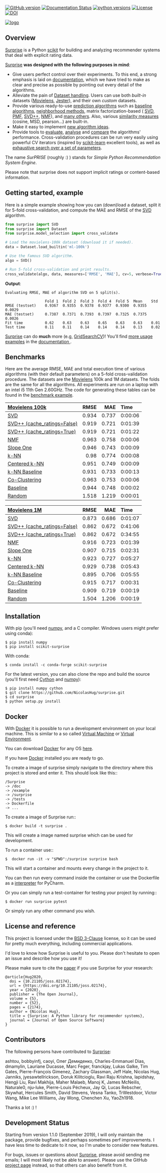 [![GitHub version](https://badge.fury.io/gh/nicolashug%2FSurprise.svg)](https://badge.fury.io/gh/nicolashug%2FSurprise)
[![Documentation Status](https://readthedocs.org/projects/surprise/badge/?version=stable)](https://surprise.readthedocs.io/en/stable/?badge=stable)
[![python versions](https://img.shields.io/badge/python-3.8+-blue.svg)](https://surpriselib.com)
[![License](https://img.shields.io/badge/License-BSD%203--Clause-blue.svg)](https://opensource.org/licenses/BSD-3-Clause)
[![DOI](https://joss.theoj.org/papers/10.21105/joss.02174/status.svg)](https://doi.org/10.21105/joss.02174)

[![logo](./logo_black.svg)](https://surpriselib.com)

Overview
--------

[Surprise](https://surpriselib.com) is a Python
[scikit](https://projects.scipy.org/scikits.html) for building and analyzing
recommender systems that deal with explicit rating data.

[Surprise](https://surpriselib.com) **was designed with the
following purposes in mind**:

- Give users perfect control over their experiments. To this end, a strong
  emphasis is laid on
  [documentation](https://surprise.readthedocs.io/en/stable/index.html), which we
  have tried to make as clear and precise as possible by pointing out every
  detail of the algorithms.
- Alleviate the pain of [Dataset
  handling](https://surprise.readthedocs.io/en/stable/getting_started.html#load-a-custom-dataset).
  Users can use both *built-in* datasets
  ([Movielens](https://grouplens.org/datasets/movielens/),
  [Jester](https://eigentaste.berkeley.edu/dataset/)), and their own *custom*
  datasets.
- Provide various ready-to-use [prediction
  algorithms](https://surprise.readthedocs.io/en/stable/prediction_algorithms_package.html)
  such as [baseline
  algorithms](https://surprise.readthedocs.io/en/stable/basic_algorithms.html),
  [neighborhood
  methods](https://surprise.readthedocs.io/en/stable/knn_inspired.html), matrix
  factorization-based (
  [SVD](https://surprise.readthedocs.io/en/stable/matrix_factorization.html#surprise.prediction_algorithms.matrix_factorization.SVD),
  [PMF](https://surprise.readthedocs.io/en/stable/matrix_factorization.html#unbiased-note),
  [SVD++](https://surprise.readthedocs.io/en/stable/matrix_factorization.html#surprise.prediction_algorithms.matrix_factorization.SVDpp),
  [NMF](https://surprise.readthedocs.io/en/stable/matrix_factorization.html#surprise.prediction_algorithms.matrix_factorization.NMF)),
  and [many
  others](https://surprise.readthedocs.io/en/stable/prediction_algorithms_package.html).
  Also, various [similarity
  measures](https://surprise.readthedocs.io/en/stable/similarities.html)
  (cosine, MSD, pearson...) are built-in.
- Make it easy to implement [new algorithm
  ideas](https://surprise.readthedocs.io/en/stable/building_custom_algo.html).
- Provide tools to [evaluate](https://surprise.readthedocs.io/en/stable/model_selection.html),
  [analyse](https://nbviewer.jupyter.org/github/NicolasHug/Surprise/tree/master/examples/notebooks/KNNBasic_analysis.ipynb/)
  and
  [compare](https://nbviewer.jupyter.org/github/NicolasHug/Surprise/blob/master/examples/notebooks/Compare.ipynb)
  the algorithms' performance. Cross-validation procedures can be run very
  easily using powerful CV iterators (inspired by
  [scikit-learn](https://scikit-learn.org/) excellent tools), as well as
  [exhaustive search over a set of
  parameters](https://surprise.readthedocs.io/en/stable/getting_started.html#tune-algorithm-parameters-with-gridsearchcv).


The name *SurPRISE* (roughly :) ) stands for *Simple Python RecommendatIon
System Engine*.

Please note that surprise does not support implicit ratings or content-based
information.


Getting started, example
------------------------

Here is a simple example showing how you can (down)load a dataset, split it for
5-fold cross-validation, and compute the MAE and RMSE of the
[SVD](https://surprise.readthedocs.io/en/stable/matrix_factorization.html#surprise.prediction_algorithms.matrix_factorization.SVD)
algorithm.


```python
from surprise import SVD
from surprise import Dataset
from surprise.model_selection import cross_validate

# Load the movielens-100k dataset (download it if needed).
data = Dataset.load_builtin('ml-100k')

# Use the famous SVD algorithm.
algo = SVD()

# Run 5-fold cross-validation and print results.
cross_validate(algo, data, measures=['RMSE', 'MAE'], cv=5, verbose=True)
```

**Output**:

```
Evaluating RMSE, MAE of algorithm SVD on 5 split(s).

                  Fold 1  Fold 2  Fold 3  Fold 4  Fold 5  Mean    Std     
RMSE (testset)    0.9367  0.9355  0.9378  0.9377  0.9300  0.9355  0.0029  
MAE (testset)     0.7387  0.7371  0.7393  0.7397  0.7325  0.7375  0.0026  
Fit time          0.62    0.63    0.63    0.65    0.63    0.63    0.01    
Test time         0.11    0.11    0.14    0.14    0.14    0.13    0.02    
```

[Surprise](https://surpriselib.com) can do **much** more (e.g,
[GridSearchCV](https://surprise.readthedocs.io/en/stable/getting_started.html#tune-algorithm-parameters-with-gridsearchcv))!
You'll find [more usage
examples](https://surprise.readthedocs.io/en/stable/getting_started.html) in the
[documentation ](https://surprise.readthedocs.io/en/stable/index.html).


Benchmarks
----------

Here are the average RMSE, MAE and total execution time of various algorithms
(with their default parameters) on a 5-fold cross-validation procedure. The
datasets are the [Movielens](https://grouplens.org/datasets/movielens/) 100k and
1M datasets. The folds are the same for all the algorithms. All experiments are
run on a laptop with an intel i5 11th Gen 2.60GHz. The code
for generating these tables can be found in the [benchmark
example](https://github.com/NicolasHug/Surprise/tree/master/examples/benchmark.py).

| [Movielens 100k](http://grouplens.org/datasets/movielens/100k)                                                                         |   RMSE |   MAE | Time    |
|:---------------------------------------------------------------------------------------------------------------------------------------|-------:|------:|:--------|
| [SVD](http://surprise.readthedocs.io/en/stable/matrix_factorization.html#surprise.prediction_algorithms.matrix_factorization.SVD)      |  0.934 | 0.737 | 0:00:06 |
| [SVD++ (cache_ratings=False)](http://surprise.readthedocs.io/en/stable/matrix_factorization.html#surprise.prediction_algorithms.matrix_factorization.SVDpp)  |  0.919 | 0.721 | 0:01:39 |
| [SVD++ (cache_ratings=True)](http://surprise.readthedocs.io/en/stable/matrix_factorization.html#surprise.prediction_algorithms.matrix_factorization.SVDpp)  |  0.919 | 0.721 | 0:01:22 |
| [NMF](http://surprise.readthedocs.io/en/stable/matrix_factorization.html#surprise.prediction_algorithms.matrix_factorization.NMF)      |  0.963 | 0.758 | 0:00:06 |
| [Slope One](http://surprise.readthedocs.io/en/stable/slope_one.html#surprise.prediction_algorithms.slope_one.SlopeOne)                 |  0.946 | 0.743 | 0:00:09 |
| [k-NN](http://surprise.readthedocs.io/en/stable/knn_inspired.html#surprise.prediction_algorithms.knns.KNNBasic)                        |  0.98  | 0.774 | 0:00:08 |
| [Centered k-NN](http://surprise.readthedocs.io/en/stable/knn_inspired.html#surprise.prediction_algorithms.knns.KNNWithMeans)           |  0.951 | 0.749 | 0:00:09 |
| [k-NN Baseline](http://surprise.readthedocs.io/en/stable/knn_inspired.html#surprise.prediction_algorithms.knns.KNNBaseline)            |  0.931 | 0.733 | 0:00:13 |
| [Co-Clustering](http://surprise.readthedocs.io/en/stable/co_clustering.html#surprise.prediction_algorithms.co_clustering.CoClustering) |  0.963 | 0.753 | 0:00:06 |
| [Baseline](http://surprise.readthedocs.io/en/stable/basic_algorithms.html#surprise.prediction_algorithms.baseline_only.BaselineOnly)   |  0.944 | 0.748 | 0:00:02 |
| [Random](http://surprise.readthedocs.io/en/stable/basic_algorithms.html#surprise.prediction_algorithms.random_pred.NormalPredictor)    |  1.518 | 1.219 | 0:00:01 |


| [Movielens 1M](https://grouplens.org/datasets/movielens/1m)                                                                             |   RMSE |   MAE | Time    |
|:----------------------------------------------------------------------------------------------------------------------------------------|-------:|------:|:--------|
| [SVD](https://surprise.readthedocs.io/en/stable/matrix_factorization.html#surprise.prediction_algorithms.matrix_factorization.SVD)      |  0.873 | 0.686 | 0:01:07 |
| [SVD++ (cache_ratings=False)](https://surprise.readthedocs.io/en/stable/matrix_factorization.html#surprise.prediction_algorithms.matrix_factorization.SVDpp)  |  0.862 | 0.672 | 0:41:06 |
| [SVD++ (cache_ratings=True)](https://surprise.readthedocs.io/en/stable/matrix_factorization.html#surprise.prediction_algorithms.matrix_factorization.SVDpp)  |  0.862 | 0.672 | 0:34:55 |
| [NMF](https://surprise.readthedocs.io/en/stable/matrix_factorization.html#surprise.prediction_algorithms.matrix_factorization.NMF)      |  0.916 | 0.723 | 0:01:39 |
| [Slope One](http://surprise.readthedocs.io/en/stable/slope_one.html#surprise.prediction_algorithms.slope_one.SlopeOne)                 |  0.907 | 0.715 | 0:02:31 |
| [k-NN](http://surprise.readthedocs.io/en/stable/knn_inspired.html#surprise.prediction_algorithms.knns.KNNBasic)                        |  0.923 | 0.727 | 0:05:27 |
| [Centered k-NN](http://surprise.readthedocs.io/en/stable/knn_inspired.html#surprise.prediction_algorithms.knns.KNNWithMeans)           |  0.929 | 0.738 | 0:05:43 |
| [k-NN Baseline](http://surprise.readthedocs.io/en/stable/knn_inspired.html#surprise.prediction_algorithms.knns.KNNBaseline)            |  0.895 | 0.706 | 0:05:55 |
| [Co-Clustering](http://surprise.readthedocs.io/en/stable/co_clustering.html#surprise.prediction_algorithms.co_clustering.CoClustering) |  0.915 | 0.717 | 0:00:31 |
| [Baseline](http://surprise.readthedocs.io/en/stable/basic_algorithms.html#surprise.prediction_algorithms.baseline_only.BaselineOnly)   |  0.909 | 0.719 | 0:00:19 |
| [Random](http://surprise.readthedocs.io/en/stable/basic_algorithms.html#surprise.prediction_algorithms.random_pred.NormalPredictor)    |  1.504 | 1.206 | 0:00:19 |

Installation
------------

With pip (you'll need [numpy](https://www.numpy.org/), and a C compiler. Windows
users might prefer using conda):

    $ pip install numpy
    $ pip install scikit-surprise

With conda:

    $ conda install -c conda-forge scikit-surprise

For the latest version, you can also clone the repo and build the source
(you'll first need [Cython](https://cython.org/) and
[numpy](https://www.numpy.org/)):

    $ pip install numpy cython
    $ git clone https://github.com/NicolasHug/surprise.git
    $ cd surprise
    $ python setup.py install
    
Docker
------
With [Docker](https://www.docker.com) it is possible to run a development environment on your local machine.
This is similar to a so called [Virtual Machine](https://www.virtualbox.org/) or [Virtual Environment](https://virtualenv.pypa.io/en/stable/).

You can download [Docker](https://www.docker.com) for any OS [here](https://www.docker.com/get-started).

If you have [Docker](https://www.docker.com) installed you are ready to go.

To create a image of surprise simply navigate to the directory where this project is stored and enter it.
This should look like this::

    /Surprise
    -> /doc
    -> /example
    -> /surprise
    -> /tests
    -> Dockerfile
    -> ...

To create a image of Surprise run::

    $ docker build -t surprise .

This will create a image named surprise which can be used for development.

To run a container use::

    $  docker run -it -v "$PWD":/surprise surprise bash

This will start a container and mounts every change in the project to it.

You can then run every command inside the container or use the Dockerfile as a [interpreter](https://blog.jetbrains.com/pycharm/2015/12/using-docker-in-pycharm/)
for PyCharm.

Or you can simply run a test-container for testing your project by running::

    $ docker run surprise pytest

Or simply run any other command you wish. 

License and reference
---------------------

This project is licensed under the [BSD
3-Clause](https://opensource.org/licenses/BSD-3-Clause) license, so it can be
used for pretty much everything, including commercial applications.

I'd love to know how Surprise is useful to you. Please don't hesitate to open
an issue and describe how you use it!

Please make sure to cite the
[paper](https://joss.theoj.org/papers/10.21105/joss.02174) if you use
Surprise for your research:

    @article{Hug2020,
      doi = {10.21105/joss.02174},
      url = {https://doi.org/10.21105/joss.02174},
      year = {2020},
      publisher = {The Open Journal},
      volume = {5},
      number = {52},
      pages = {2174},
      author = {Nicolas Hug},
      title = {Surprise: A Python library for recommender systems},
      journal = {Journal of Open Source Software}
    }

Contributors
------------

The following persons have contributed to [Surprise](https://surpriselib.com):

ashtou, bobbyinfj, caoyi, Олег Демиденко, Charles-Emmanuel Dias, dmamylin,
Lauriane Ducasse, Marc Feger, franckjay, Lukas Galke, Tim Gates, Pierre-François
Gimenez, Zachary Glassman, Jeff Hale, Nicolas Hug, Janniks, jyesawtellrickson,
Doruk Kilitcioglu, Ravi Raju Krishna, lapidshay, Hengji Liu, Ravi Makhija, Maher
Malaeb, Manoj K, James McNeilis, Naturale0, nju-luke, Pierre-Louis Pécheux, Jay
Qi, Lucas Rebscher, Skywhat, Hercules Smith, David Stevens, Vesna Tanko,
TrWestdoor, Victor Wang, Mike Lee Williams, Jay Wong, Chenchen Xu, YaoZh1918.

Thanks a lot :) !

Development Status
------------------

Starting from version 1.1.0 (September 2019), I will only maintain the package,
provide bugfixes, and perhaps sometimes perf improvements. I have less time to
dedicate to it now, so I'm unabe to consider new features.

For bugs, issues or questions about [Surprise](https://surpriselib.com), please
avoid sending me emails; I will most likely not be able to answer). Please use
the GitHub [project page](https://github.com/NicolasHug/Surprise) instead, so
that others can also benefit from it.

